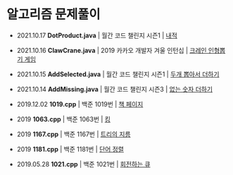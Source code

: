 # 알고리즘 문제풀이
* 2021.10.17 **DotProduct.java** | 월간 코드 챌린지 시즌1 | [내적](https://school.programmers.co.kr/learn/courses/30/lessons/70128)
* 2021.10.16 **ClawCrane.java** | 2019 카카오 개발자 겨울 인턴십 | [크레인 인형뽑기 게임](https://programmers.co.kr/learn/courses/30/lessons/64061)
* 2021.10.15 **AddSelected.java** | 월간 코드 챌린지 시즌1 | [두개 뽑아서 더하기](https://school.programmers.co.kr/learn/courses/30/lessons/68644)
* 2021.10.14 **AddMissing.java** | 월간 코드 챌린지 시즌3 | [없는 숫자 더하기](https://school.programmers.co.kr/learn/courses/30/lessons/86051)

* 2019.12.02 **1019.cpp** | 백준 1019번 | [책 페이지](https://www.acmicpc.net/problem/1019)
* 2019 **1063.cpp** | 백준 1063번 | [킹](https://www.acmicpc.net/problem/1063)
* 2019 **1167.cpp** | 백준 1167번 | [트리의 지름](https://www.acmicpc.net/problem/1167)
* 2019 **1181.cpp** | 백준 1181번 | [단어 정렬](https://www.acmicpc.net/problem/1021)
* 2019.05.28 **1021.cpp** | 백준 1021번 | [회전하는 큐](https://www.acmicpc.net/problem/1021)

